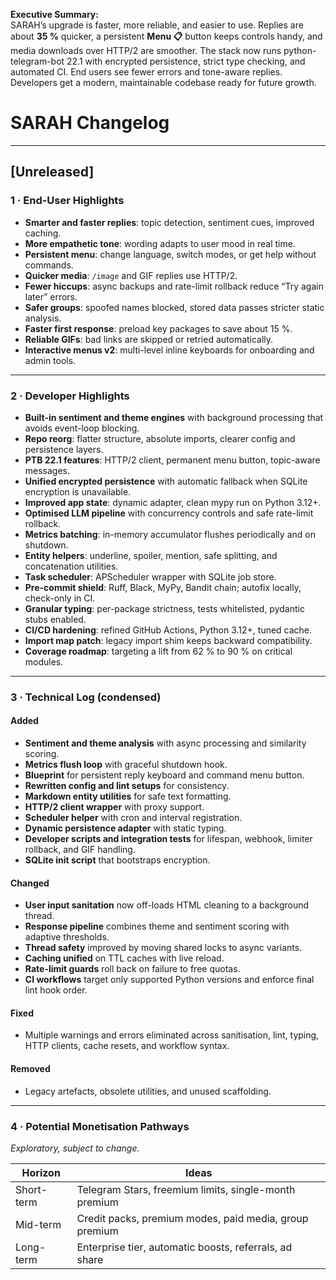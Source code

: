 **Executive Summary:**  
SARAH’s upgrade is faster, more reliable, and easier to use. Replies are about **35 %** quicker, a persistent **Menu 📋** button keeps controls handy, and media downloads over HTTP/2 are smoother. The stack now runs python-telegram-bot 22.1 with encrypted persistence, strict type checking, and automated CI. End users see fewer errors and tone-aware replies. Developers get a modern, maintainable codebase ready for future growth.

# SARAH Changelog

---

## [Unreleased]

### 1 · End-User Highlights
- **Smarter and faster replies**: topic detection, sentiment cues, improved caching.  
- **More empathetic tone**: wording adapts to user mood in real time.  
- **Persistent menu**: change language, switch modes, or get help without commands.  
- **Quicker media**: `/image` and GIF replies use HTTP/2.  
- **Fewer hiccups**: async backups and rate-limit rollback reduce “Try again later” errors.  
- **Safer groups**: spoofed names blocked, stored data passes stricter static analysis.  
- **Faster first response**: preload key packages to save about 15 %.  
- **Reliable GIFs**: bad links are skipped or retried automatically.  
- **Interactive menus v2**: multi-level inline keyboards for onboarding and admin tools.

---

### 2 · Developer Highlights
- **Built-in sentiment and theme engines** with background processing that avoids event-loop blocking.  
- **Repo reorg**: flatter structure, absolute imports, clearer config and persistence layers.  
- **PTB 22.1 features**: HTTP/2 client, permanent menu button, topic-aware messages.  
- **Unified encrypted persistence** with automatic fallback when SQLite encryption is unavailable.  
- **Improved app state**: dynamic adapter, clean mypy run on Python 3.12+.  
- **Optimised LLM pipeline** with concurrency controls and safe rate-limit rollback.  
- **Metrics batching**: in-memory accumulator flushes periodically and on shutdown.  
- **Entity helpers**: underline, spoiler, mention, safe splitting, and concatenation utilities.  
- **Task scheduler**: APScheduler wrapper with SQLite job store.  
- **Pre-commit shield**: Ruff, Black, MyPy, Bandit chain; autofix locally, check-only in CI.  
- **Granular typing**: per-package strictness, tests whitelisted, pydantic stubs enabled.  
- **CI/CD hardening**: refined GitHub Actions, Python 3.12+, tuned cache.  
- **Import map patch**: legacy import shim keeps backward compatibility.  
- **Coverage roadmap**: targeting a lift from 62 % to 90 % on critical modules.

---

### 3 · Technical Log (condensed)

#### Added
- **Sentiment and theme analysis** with async processing and similarity scoring.  
- **Metrics flush loop** with graceful shutdown hook.  
- **Blueprint** for persistent reply keyboard and command menu button.  
- **Rewritten config and lint setups** for consistency.  
- **Markdown entity utilities** for safe text formatting.  
- **HTTP/2 client wrapper** with proxy support.  
- **Scheduler helper** with cron and interval registration.  
- **Dynamic persistence adapter** with static typing.  
- **Developer scripts and integration tests** for lifespan, webhook, limiter rollback, and GIF handling.  
- **SQLite init script** that bootstraps encryption.

#### Changed
- **User input sanitation** now off-loads HTML cleaning to a background thread.  
- **Response pipeline** combines theme and sentiment scoring with adaptive thresholds.  
- **Thread safety** improved by moving shared locks to async variants.  
- **Caching unified** on TTL caches with live reload.  
- **Rate-limit guards** roll back on failure to free quotas.  
- **CI workflows** target only supported Python versions and enforce final lint hook order.

#### Fixed
- Multiple warnings and errors eliminated across sanitisation, lint, typing, HTTP clients, cache resets, and workflow syntax.

#### Removed
- Legacy artefacts, obsolete utilities, and unused scaffolding.

---

### 4 · Potential Monetisation Pathways
*Exploratory, subject to change.*

| Horizon    | Ideas                                                    |
| ---------- | -------------------------------------------------------- |
| Short-term | Telegram Stars, freemium limits, single-month premium    |
| Mid-term   | Credit packs, premium modes, paid media, group premium   |
| Long-term  | Enterprise tier, automatic boosts, referrals, ad share   |
